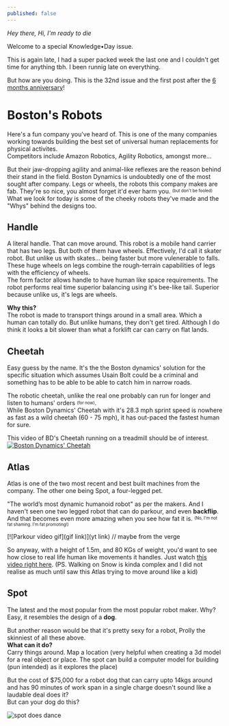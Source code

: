 ```yaml
---
published: false
---
```

_Hey there, Hi, I'm ready to die_  

Welcome to a special Knowledge•Day issue.  

This is again late, I had a super packed week the last one and I couldn't get time for anything tbh. I been runnig late on everything.  

But how are you doing. This is the 32nd issue and the first post after the [6 months anniversary](https://knowledgeday.in/half-year/)!  

# Boston's Robots
Here's a fun company you've heard of. This is one of the many companies working towards building the best set of universal human replacements for physical activites.  
Competitors include Amazon Robotics, Agility Robotics, amongst more...  

But their jaw-dropping agility and animal-like reflexes are the reason behind their stand in the field. Boston Dynamics is undoubtedly one of the most sought after company. Legs or wheels, the robots this company makes are fab. They're so nice, you almost forget it'd ever harm you. <sup><sub>(but don't be fooled)</sub></sup>  
What we look for today is some of the cheeky robots they've made and the "Whys" behind the designs too.   

## Handle

A literal handle. That can move around. This robot is a mobile hand carrier that has two legs. But both of them have wheels. Effectively, I'd call it skater robot. But unlike us with skates... being faster but more vulenerable to falls. These huge wheels on legs combine the rough-terrain capabilities of legs with the efficiency of wheels.  
The form factor allows handle to have human like space requirements. The robot performs real time superior balancing using it's bee-like tail. Superior because unlike us, it's legs are wheels.  

**Why this?**  
The robot is made to transport things around in a small area. Which a human can totally do. But unlike humans, they don't get tired. Although I do think it looks a bit slower than what a forklift car can carry on flat lands.

## Cheetah 

Easy guess by the name. It's the the Boston dynamics' solution for the specific situation which assumes Usain Bolt could be a criminal and something has to be able to be able to catch him in narrow roads.

The robotic cheetah, unlike the real one probably can run for longer and listen to humans' orders <sup><sub>(for now)</sub></sup>.  
While Boston Dynamics' Cheetah with it's 28.3 mph sprint speed is nowhere as fast as a wild cheetah (60 - 75 mph), it has out-paced the fastest human for sure.

This video of BD's Cheetah running on a treadmill should be of interest.  
[![Boston Dynamics' Cheetah](https://i.gifer.com/F3du.gif)](https://www.youtube.com/watch?v=chPanW0QWhA)

## Atlas

Atlas is one of the two most recent and best built machines from the company. The other one being Spot, a four-legged pet.  

"The world’s most dynamic humanoid robot" as per the makers. And I haven't seen one two legged robot that can do parkour, and even **backflip**. And that becomes even more amazing when you see how fat it is. <sup><sub>(No, I'm not fat shaming. I'm fat promoting!)</sub></sup>  

[![Parkour video gif](gif link)](yt link) // maybe from the verge  

So anyway, with a height of 1.5m, and 80 KGs of weight, you'd want to see how close to real life human like movements it handles. Just watch [this video right here](). (PS. Walking on Snow is kinda complex and I did not realise as much until saw this Atlas trying to move around like a kid)  

## Spot
The latest and the most popular from the most popular robot maker. Why? Easy, it resembles the design of a **dog**.  

But another reason would be that it's pretty sexy for a robot, Prolly the skinniest of all these above.  
**What can it do?**  
Carry things around. Map a location (very helpful when creating a 3d model for a real object or place. The spot can build a computer model for building (pun intended) as it explores the place)  

But the cost of $75,000 for a robot dog that can carry upto 14kgs around and has 90 minutes of work span in a single charge doesn't sound like a laudable deal does it?  
But can your dog do this?

![spot does dance]()

